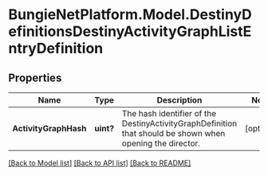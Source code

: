 # BungieNetPlatform.Model.DestinyDefinitionsDestinyActivityGraphListEntryDefinition
## Properties

Name | Type | Description | Notes
------------ | ------------- | ------------- | -------------
**ActivityGraphHash** | **uint?** | The hash identifier of the DestinyActivityGraphDefinition that should be shown when opening the director. | [optional] 

[[Back to Model list]](../README.md#documentation-for-models) [[Back to API list]](../README.md#documentation-for-api-endpoints) [[Back to README]](../README.md)

